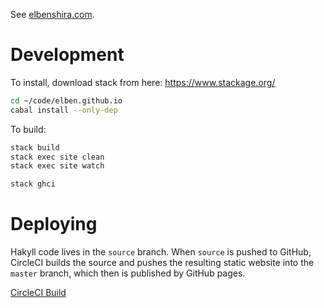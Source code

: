 See [elbenshira.com](http://elbenshira.com).

# Development

To install, download stack from here: https://www.stackage.org/

```bash
cd ~/code/elben.github.io
cabal install --only-dep
```

To build:

```bash
stack build
stack exec site clean
stack exec site watch

stack ghci
```


# Deploying

Hakyll code lives in the `source` branch. When `source` is pushed to GitHub,
CircleCI builds the source and pushes the resulting static website into the
`master` branch, which then is published by GitHub pages.

[CircleCI Build](https://circleci.com/gh/elben/elben.github.io)
